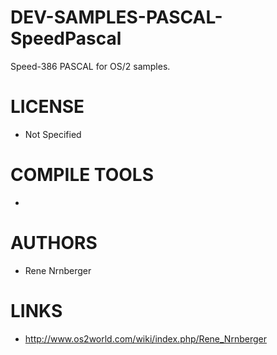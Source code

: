 DEV-SAMPLES-PASCAL-SpeedPascal
==============================

 Speed-386 PASCAL for OS/2 samples. 


LICENSE
===============
* Not Specified

COMPILE TOOLS
===============
* 
 
AUTHORS
===============
* Rene Nrnberger

LINKS
===============
* http://www.os2world.com/wiki/index.php/Rene_Nrnberger
